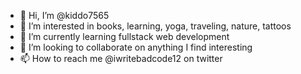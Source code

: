 - 👋 Hi, I’m @kiddo7565
- 👀 I’m interested in books, learning, yoga, traveling, nature, tattoos
- 🌱 I’m currently learning fullstack web development
- 💞️ I’m looking to collaborate on anything I find interesting
- 📫 How to reach me @iwritebadcode12 on twitter

<!---
kiddo7565/kiddo7565 is a ✨ special ✨ repository because its `README.md` (this file) appears on your GitHub profile.
You can click the Preview link to take a look at your changes.
--->
